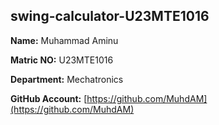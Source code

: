 ## swing-calculator-U23MTE1016

**Name:** Muhammad Aminu

**Matric NO:** U23MTE1016

**Department:** Mechatronics  

**GitHub Account:** [https://github.com/MuhdAM](https://github.com/MuhdAM)

